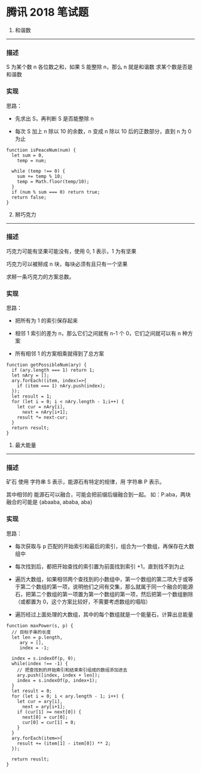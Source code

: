 腾讯 2018 笔试题
===========

1. 和谐数
--------------------

### 描述

S 为某个数 n 各位数之和，如果 S 能整除 n，那么 n 就是和谐数 求某个数是否是和谐数

### 实现


思路：


*   先求出 S，再判断 S 是否能整除 n

*   每次 S 加上 n 除以 10 的余数，n 变成 n 除以 10 后的正数部分，直到 n 为 0 为止
```
function isPeaceNum(num) {
  let sum = 0,
    temp = num;

  while (temp !== 0) {
    sum += temp % 10;
    temp = Math.floor(temp/10);
  }
  if (num % sum === 0) return true;
  return false;
}
```

2. 掰巧克力
---------------------

### 描述

巧克力可能有坚果可能没有，使用 0, 1 表示，1 为有坚果

巧克力可以被掰成 n 块，每块必须有且只有一个坚果

求掰一条巧克力的方案总数。

### 实现

思路：

*   把所有为 1 的索引保存起来

*   相邻 1 索引的差为 n，那么它们之间就有 n-1 个 0，它们之间就可以有 n 种方案

*   所有相邻 1 的方案相乘就得到了总方案

```
function getPossibleNum(ary) {
  if (ary.length === 1) return 1;
  let nAry = [];
  ary.forEach((item, index)=>{
    if (item === 1) nAry.push(index);
  });
  let result = 1;
  for (let i = 0; i < nAry.length - 1;i++) {
    let cur = nAry[i],
      next = nAry[i+1];
    result *= next-cur;
  }
  return result;
}
```

1. 最大能量
---------------------

### 描述

矿石 使用 字符串 S 表示，能源石有特定的规律，用 字符串 P 表示。

其中相邻的 能源石可以融合，可能会把前缀后缀融合到一起。 如：P:aba，两块融合的可能是 {abaaba, ababa, aba}

### 实现

思路：

*   每次获取与 p 匹配的开始索引和最后的索引，组合为一个数组，再保存在大数组中

*   每次找到后，都把开始查找的索引置为前面找到索引 +1，直到找不到为止

*   遍历大数组，如果相邻两个查找到的小数组中，第一个数组的第二项大于或等于第二个数组的第一项，说明他们之间有交集，那么就属于同一个融合的能源石，把第二个数组的第一项置为第一个数组的第一项，然后把第一个数组删除（或都置为 0，这个方案比较好，不需要考虑数组的塌陷）

*   遍历经过上面处理的大数组，其中的每个数组就是一个能量石，计算出总能量

```
function maxPower(s, p) {
  // 目标子串的长度
  let len = p.length,
     ary = [],
     index = -1;

  index = s.indexOf(p, 0);
  while(index !== -1) {
    // 把查找到的开始索引和结束索引组成的数组添加进去
    ary.push([index, index + len]);
    index = s.indexOf(p, index+1);
  }
  let result = 0;
  for (let i = 0; i < ary.length - 1; i++) {
    let cur = ary[i],
      next = ary[i+1];
    if (cur[1] >= next[0]) {
      next[0] = cur[0];
      cur[0] = cur[1] = 0;
    }
  }
  ary.forEach(item=>{
    result += (item[1] - item[0]) ** 2;
  });

  return reuslt;
}
```